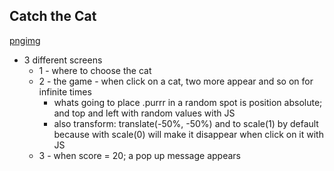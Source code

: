 ## Catch the Cat

[pngimg](http://pngimg.com/)

- 3 different screens
  - 1 - where to choose the cat
  - 2 - the game - when click on a cat, two more appear and so on for infinite times
    - whats going to place .purrr in a random spot is position absolute; and top and left with random values with JS
    - also transform: translate(-50%, -50%) and to scale(1) by default because with scale(0) will make it disappear when click on it with JS
  - 3 - when score = 20; a pop up message appears
